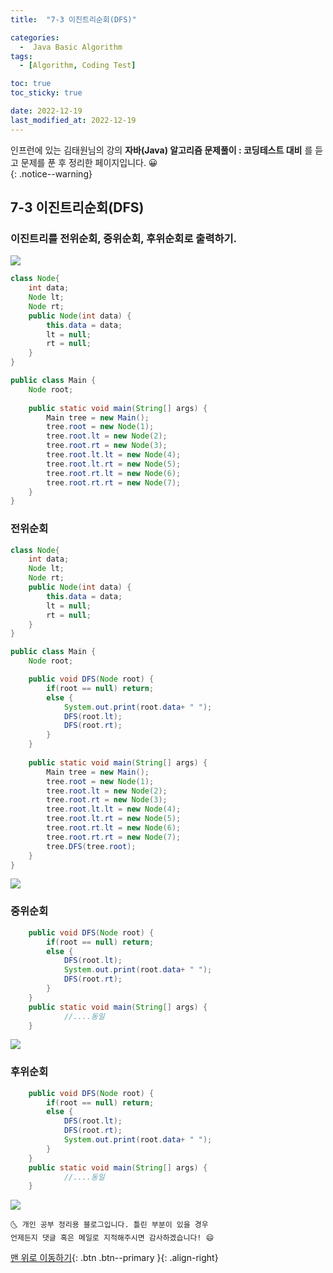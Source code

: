 ```yaml
---
title:  "7-3 이진트리순회(DFS)" 

categories:
  -  Java Basic Algorithm
tags:
  - [Algorithm, Coding Test]

toc: true
toc_sticky: true

date: 2022-12-19
last_modified_at: 2022-12-19
---
```


인프런에 있는 김태원님의 강의 **자바(Java) 알고리즘 문제풀이 : 코딩테스트 대비** 를 듣고 문제를 푼 후 정리한 페이지입니다. 😀  
{: .notice--warning}

## 7-3 이진트리순회(DFS)


### 이진트리를 전위순회, 중위순회, 후위순회로 출력하기.


<img src="https://user-images.githubusercontent.com/83283010/208358807-4c7b7a0b-a908-4ce1-be22-8405ff953acc.PNG">

```java
class Node{
	int data;
	Node lt;
	Node rt;
	public Node(int data) {
		this.data = data;
		lt = null;
		rt = null;
	}
}

public class Main {		
	Node root;
		
	public static void main(String[] args) {
		Main tree = new Main();
		tree.root = new Node(1);
		tree.root.lt = new Node(2);
		tree.root.rt = new Node(3);
		tree.root.lt.lt = new Node(4);
		tree.root.lt.rt = new Node(5);
		tree.root.rt.lt = new Node(6);
		tree.root.rt.rt = new Node(7);
	}	
}
```

### 전위순회

```java
class Node{
	int data;
	Node lt;
	Node rt;
	public Node(int data) {
		this.data = data;
		lt = null;
		rt = null;
	}
}

public class Main {		
	Node root;

	public void DFS(Node root) {
		if(root == null) return;
		else { 
			System.out.print(root.data+ " ");
			DFS(root.lt);
			DFS(root.rt);
		}
	}
	
	public static void main(String[] args) {
		Main tree = new Main();
		tree.root = new Node(1);
		tree.root.lt = new Node(2);
		tree.root.rt = new Node(3);
		tree.root.lt.lt = new Node(4);
		tree.root.lt.rt = new Node(5);
		tree.root.rt.lt = new Node(6);
		tree.root.rt.rt = new Node(7);
		tree.DFS(tree.root);
	}	
}
```
<img src="https://user-images.githubusercontent.com/83283010/208358834-008eb31a-bf83-49b4-b815-1a10a982d25a.PNG">

<br>

### 중위순회

```java
	public void DFS(Node root) {
		if(root == null) return;
		else { 
			DFS(root.lt);
			System.out.print(root.data+ " ");
			DFS(root.rt);
		}
	}
	public static void main(String[] args) {
			//....동일
	}
```
<img src="https://user-images.githubusercontent.com/83283010/208358841-9cee50a9-cff7-4921-8111-5338e49a57be.PNG">

<br>

### 후위순회

```java
	public void DFS(Node root) {
		if(root == null) return;
		else { 
			DFS(root.lt);
			DFS(root.rt);
			System.out.print(root.data+ " ");
		}
	}
	public static void main(String[] args) {
			//....동일
	}
```
<img src="https://user-images.githubusercontent.com/83283010/208358850-7611fc38-27c7-4451-9228-df4346d238ec.PNG">



    🌜 개인 공부 정리용 블로그입니다. 틀린 부분이 있을 경우 
    언제든지 댓글 혹은 메일로 지적해주시면 감사하겠습니다! 😄

[맨 위로 이동하기](#){: .btn .btn--primary }{: .align-right}